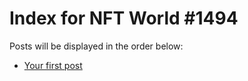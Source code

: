 # Index for NFT World #1494
Posts will be displayed in the order below:

- [Your first post](./001-first.md)

